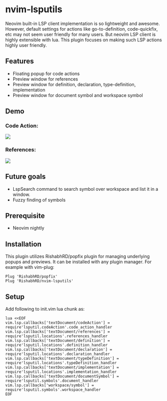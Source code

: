 # nvim-lsputils

Neovim built-in LSP client implementation is so lightweight and awesome.
However, default settings for actions like go-to-definition, code-quickfix, etc
may not seem user friendly for many users. But neovim LSP client is highly
extensible with lua. This plugin focuses on making such LSP actions highly user
friendly.

## Features

- Floating popup for code actions
- Preview window for references
- Preview window for definition, declaration, type-definition, implementation
- Preview window for document symbol and workspace symbol

## Demo

### Code Action:
![](https://user-images.githubusercontent.com/26287448/93617774-076ad600-f9f4-11ea-9c4e-d37019241320.gif)


### References:
![](https://user-images.githubusercontent.com/26287448/93930985-d3691b00-fd3b-11ea-9053-b699e4d36558.gif)

## Future goals

- LspSearch command to search symbol over workspace and list it in a window.
- Fuzzy finding of symbols

## Prerequisite

- Neovim nightly

## Installation

This plugin utilizes RishabhRD/popfix plugin for managing underlying popups
and previews.
It can be installed with any plugin manager. For example with vim-plug:

	Plug 'RishabhRD/popfix'
	Plug 'RishabhRD/nvim-lsputils'

## Setup

Add following to init.vim lua chunk as:

	lua <<EOF
	vim.lsp.callbacks['textDocument/codeAction'] = require'lsputil.codeAction'.code_action_handler
	vim.lsp.callbacks['textDocument/references'] = require'lsputil.locations'.references_handler
	vim.lsp.callbacks['textDocument/definition'] = require'lsputil.locations'.definition_handler
	vim.lsp.callbacks['textDocument/declaration'] = require'lsputil.locations'.declaration_handler
	vim.lsp.callbacks['textDocument/typeDefinition'] = require'lsputil.locations'.typeDefinition_handler
	vim.lsp.callbacks['textDocument/implementation'] = require'lsputil.locations'.implementation_handler
	vim.lsp.callbacks['textDocument/documentSymbol'] = require'lsputil.symbols'.document_handler
	vim.lsp.callbacks['workspace/symbol'] = require'lsputil.symbols'.workspace_handler
	EOF
